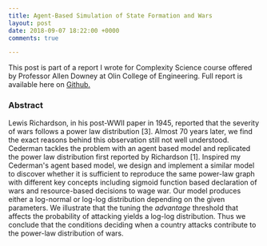 ```yaml
---
title: Agent-Based Simulation of State Formation and Wars
layout: post
date: 2018-09-07 18:22:00 +0000
comments: true

---
```

This post is part of a report I wrote for Complexity Science course offered by Professor Allen Downey at Olin College of Engineering. Full report is available here on [Github.](https://github.com/CleanestMink126/Power-Laws-and-Wars/blob/master/reports/final_report.md)

### Abstract

Lewis Richardson, in his post-WWII paper in 1945, reported that the severity of wars follows a power law distribution \[3\]. Almost 70 years later, we find the exact reasons behind this observation still not well understood.
Cederman tackles the problem with an agent based model and replicated the power law distribution first reported by Richardson \[1\]. Inspired my Cederman's agent based model, we design and implement a similar model to discover whether it is sufficient to reproduce the same power-law graph with different key concepts including sigmoid function based declaration of wars and resource-based decisions to wage war. Our model produces either a log-normal or log-log distribution depending on the given parameters. We illustrate that the tuning the <i>advantage</i> threshold that affects the probability of attacking yields a log-log distribution. Thus we conclude that the conditions deciding when a country attacks contribute to the power-law distribution of wars.